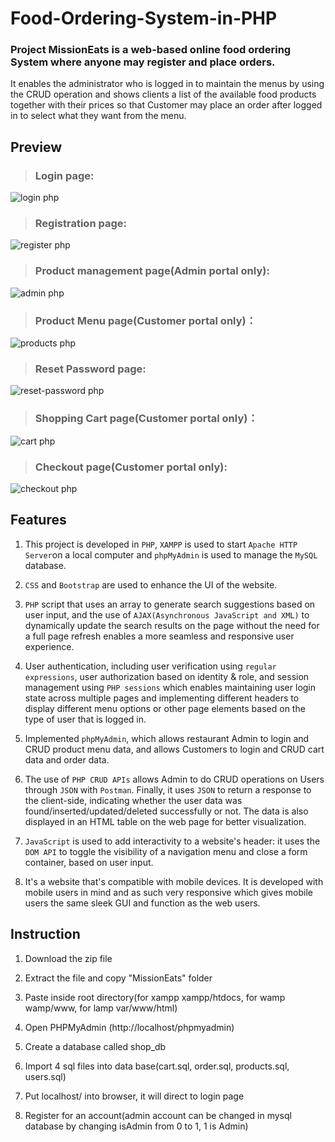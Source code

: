 # Food-Ordering-System-in-PHP
### Project MissionEats is a web-based online food ordering System where anyone may register and place orders.  
It enables the administrator who is logged in to maintain the menus by using the CRUD operation and shows clients a list of the available food products together with their prices so that Customer may place an order after logged in to select what they want from the menu.  

## Preview
>### Login page:
![login php](https://user-images.githubusercontent.com/118141976/224461265-489aa8c1-9854-449d-bb46-7d161e847c97.png)
>### Registration page:
![register php](https://user-images.githubusercontent.com/118141976/224461273-aa167af4-1b2d-461a-ad10-cd7279ad8e02.png)
>### Product management page(Admin portal only):
![admin php](https://user-images.githubusercontent.com/118141976/224461285-7ec80ad4-2d37-416c-880d-8032dc73a303.png)
>### Product Menu page(Customer portal only)：
![products php](https://user-images.githubusercontent.com/118141976/224461294-2f18bc72-c371-4702-87ff-d2a0a300149c.png)
>### Reset Password page:
![reset-password php](https://user-images.githubusercontent.com/118141976/224461309-41e51279-9b60-4516-a32c-9424fe88172b.png)
>### Shopping Cart page(Customer portal only)：
![cart php](https://user-images.githubusercontent.com/118141976/224461299-25e291b6-80f6-4292-95e1-116459f8b025.png)
>### Checkout page(Customer portal only):
![checkout php](https://user-images.githubusercontent.com/118141976/224461318-ba540c86-8f8b-4e8b-bfd2-2aea37321594.png)

## Features
1. This project is developed in `PHP`, `XAMPP` is used to start `Apache HTTP Server`on a local computer and `phpMyAdmin` is used to manage the `MySQL` database.  

2. `CSS` and `Bootstrap` are used to enhance the UI of the website.  

3. `PHP` script that uses an array to generate search suggestions based on user input, and the use of `AJAX(Asynchronous JavaScript and XML)` to dynamically update the search results on the page without the need for a full page refresh enables a more seamless and responsive user experience.  

4. User authentication, including user verification using `regular expressions`, user authorization based on identity & role, and session management using `PHP sessions` which enables maintaining user login state across multiple pages and implementing different headers to display different menu options or other page elements based on the type of user that is logged in.

5. Implemented `phpMyAdmin`, which allows restaurant Admin to login and CRUD product menu data, and allows Customers to login and CRUD cart data and order data.

6. The use of `PHP CRUD APIs` allows Admin to do CRUD operations on Users through `JSON` with `Postman`. Finally, it uses `JSON` to return a response to the client-side, indicating whether the user data was found/inserted/updated/deleted successfully or not. The data is also displayed in an HTML table on the web page for better visualization.  

7. `JavaScript` is used to add interactivity to a website's header: it uses the `DOM API` to toggle the visibility of a navigation menu and close a form container, based on user input.  

8. It's a website that's compatible with mobile devices. It is developed with mobile users in mind and as such very responsive which gives mobile users the same sleek GUI and function as the web users.  


## Instruction

1. Download the zip file

2. Extract the file and copy "MissionEats" folder

3. Paste inside root directory(for xampp xampp/htdocs, for wamp wamp/www, for lamp var/www/html)

4. Open PHPMyAdmin (http://localhost/phpmyadmin)

5. Create a database called shop_db

6. Import 4 sql files into data base(cart.sql, order.sql, products.sql, users.sql)

7. Put localhost/ into browser, it will direct to login page

8. Register for an account(admin account can be changed in mysql database by changing isAdmin from 0 to 1, 1 is Admin)
